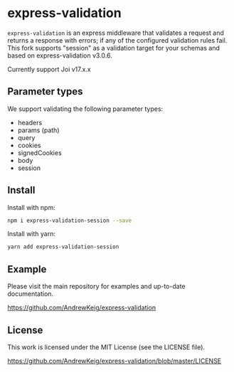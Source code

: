 express-validation
==================

`express-validation` is an express middleware that validates a request and returns a response with errors; if any of the configured validation rules fail. This fork supports "session" as a validation target for your schemas and based on express-validation v3.0.6.

Currently support Joi v17.x.x

## Parameter types
We support validating the following parameter types:

- headers
- params (path)
- query
- cookies
- signedCookies
- body
- session

## Install

Install with npm:

```sh
npm i express-validation-session --save
```

Install with yarn:

```sh
yarn add express-validation-session
```

## Example

Please visit the main repository for examples and up-to-date documentation.

https://github.com/AndrewKeig/express-validation

## License

This work is licensed under the MIT License (see the LICENSE file).

https://github.com/AndrewKeig/express-validation/blob/master/LICENSE
